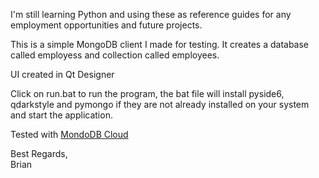 I'm still learning Python and using these as reference guides for any employment opportunities and future projects.

This is a simple MongoDB client I made for testing. It creates a database called employess and collection called employees.

UI created in Qt Designer

Click on run.bat to run the program, the bat file will install pyside6, qdarkstyle and pymongo if they are not already installed on your system and start the application.

Tested with [MondoDB Cloud](https://account.mongodb.com/account/login)

Best Regards,<br/>
Brian
